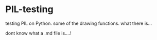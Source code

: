 # PIL-testing
testing PIL on Python. some of the drawing functions.  what there is...


dont know what a .md file is....!
